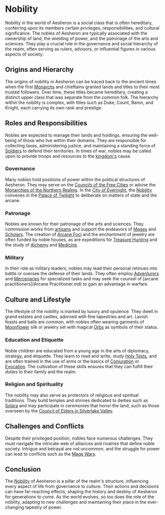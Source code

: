 # Nobility

Nobility in the world of Aesheron is a social class that is often hereditary, conferring upon its members certain privileges, responsibilities, and cultural significance. The nobles of Aesheron are typically associated with the ownership of land, the wielding of power, and the patronage of the arts and sciences. They play a crucial role in the governance and social hierarchy of the realm, often serving as rulers, advisors, or influential figures in various aspects of society.

## Origins and Hierarchy

The origins of nobility in Aesheron can be traced back to the ancient times when the first [Monarchs](Monarchs.md) and chieftains granted lands and titles to their most trusted followers. Over time, these titles became hereditary, creating a distinct upper class that was separate from the common folk. The hierarchy within the nobility is complex, with titles such as Duke, Count, Baron, and Knight, each carrying its own rank and prestige.

## Roles and Responsibilities

Nobles are expected to manage their lands and holdings, ensuring the well-being of those who live within their domains. They are responsible for collecting taxes, administering justice, and maintaining a standing force of [Soldiers](Soldiers.md) to defend their territories. In times of war, nobles may be called upon to provide troops and resources to the [kingdom's](Kingdom.md) cause.

### Governance

Many nobles hold positions of power within the political structures of Aesheron. They may serve on the [Councils of the Free Cities](Councils%20of%20the%20Free%20Cities.md) or advise the [Monarchies of the Northern Realms](Monarchies%20of%20the%20Northern%20Realms.md). In the [City of Evernight](City%20of%20Evernight.md), the [Nobility](Nobility.md) convenes in the [Palace of Twilight](Palace%20of%20Twilight.md) to deliberate on matters of state and the arcane.

### Patronage

Nobles are known for their patronage of the arts and sciences. They commission works from [artisans](Artisanal.md) and support the endeavors of [Mages](Mages.md) and [Scholars](Scholars.md). The creation of [Arcane Foci](Arcane%20Foci.md) and the enchantment of jewelry are often funded by noble houses, as are expeditions for [Treasure Hunting](Treasure%20Hunting.md) and the study of [Alchemy](Alchemy.md) and [Medicine](Medicine.md).

### Military

In their role as military leaders, nobles may lead their personal retinues into battle or oversee the defense of their lands. They often employ [Adventurers](Adventurers.md) and [Mercenaries](Mercenaries.md) for specialized tasks and may seek the counsel of [arcane practitioners](Arcane Practitioner.md) to gain an advantage in warfare.

## Culture and Lifestyle

The lifestyle of the nobility is marked by luxury and opulence. They dwell in grand estates and castles, adorned with fine tapestries and art. Lavish feasts and balls are common, with nobles often wearing garments of [Moonflower](Moonflower.md) silk or jewelry set with magical [Orbs](Orbs.md) as symbols of their status.

### Education and Etiquette

Noble children are educated from a young age in the arts of diplomacy, strategy, and etiquette. They learn to read and write, study [Holy Texts](Holy%20Texts.md), and are often trained in the use of arms or the basics of [Conjuration](Conjuration.md) or [Evocation](Evocation.md). The cultivation of these skills ensures that they can fulfill their duties to their family and the realm.

### Religion and Spirituality

The nobility may also serve as protectors of religious and spiritual traditions. They build temples and shrines dedicated to deities such as [Solara](Solara.md) and may participate in ceremonies that honor the land, such as those overseen by the [Council of Elders in Silverlake Valley](Council%20of%20Elders%20in%20Silverlake%20Valley.md).

## Challenges and Conflicts

Despite their privileged position, nobles face numerous challenges. They must navigate the intricate web of alliances and rivalries that define noble society. Intrigue and betrayal are not uncommon, and the struggle for power can lead to conflicts such as the [Mage Wars](Mage%20Wars.md).

## Conclusion

The [Nobility](Nobility.md) of Aesheron is a pillar of the realm's structure, influencing every aspect of life from governance to culture. Their actions and decisions can have far-reaching effects, shaping the history and destiny of Aesheron for generations to come. As the world evolves, so too does the role of the nobility, adapting to new challenges and maintaining their place in the ever-changing tapestry of power.